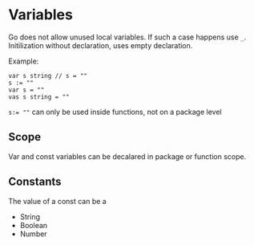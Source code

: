 # Variables

Go does not allow unused local variables. If such a case happens use `_`.
Initilization without declaration, uses empty declaration.

Example:
```
var s string // s = ""
s := ""
var s = ""
vas s string = ""
```

`s:= ""` can only be used inside functions, not on a package level

## Scope

Var and const variables can be decalared in package or function scope.

## Constants

The value of a const can be a
 - String
 - Boolean
 - Number


